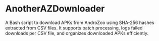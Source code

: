 # AnotherAZDownloader
A Bash script to download APKs from AndroZoo using SHA-256 hashes extracted from CSV files. It supports batch processing, logs failed downloads per CSV file, and organizes downloaded APKs efficiently.
